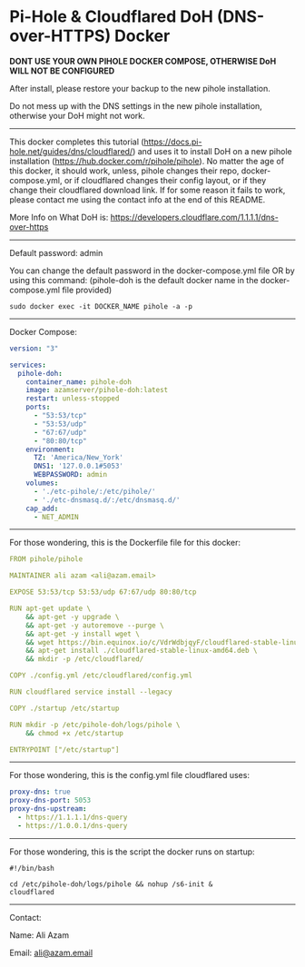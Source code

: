 **Pi-Hole & Cloudflared DoH (DNS-over-HTTPS) Docker**
=============
**DONT USE YOUR OWN PIHOLE DOCKER COMPOSE, OTHERWISE DoH WILL NOT BE CONFIGURED**

After install, please restore your backup to the new pihole installation.

Do not mess up with the DNS settings in the new pihole installation, otherwise your DoH might not work.
___
This docker completes this tutorial (https://docs.pi-hole.net/guides/dns/cloudflared/) and uses it to install DoH on a new pihole installation (https://hub.docker.com/r/pihole/pihole). No matter the age of this docker, it should work, unless, pihole changes their repo, docker-compose.yml, or if cloudflared changes their config layout, or if they change their cloudflared download link. If for some reason it fails to work, please contact me using the contact info at the end of this README.

More Info on What DoH is: https://developers.cloudflare.com/1.1.1.1/dns-over-https
___
Default password: admin

You can change the default password in the docker-compose.yml file OR by using this command: (pihole-doh is the default docker name in the docker-compose.yml file provided)
```command
sudo docker exec -it DOCKER_NAME pihole -a -p
```
___
Docker Compose:
```yml
version: "3"

services:
  pihole-doh:
    container_name: pihole-doh
    image: azamserver/pihole-doh:latest
    restart: unless-stopped
    ports:
      - "53:53/tcp"
      - "53:53/udp"
      - "67:67/udp"
      - "80:80/tcp"
    environment:
      TZ: 'America/New_York'
      DNS1: '127.0.0.1#5053'
      WEBPASSWORD: admin
    volumes:
      - './etc-pihole/:/etc/pihole/'
      - './etc-dnsmasq.d/:/etc/dnsmasq.d/'
    cap_add:
      - NET_ADMIN
```
____
For those wondering, this is the Dockerfile file for this docker:
```yml
FROM pihole/pihole

MAINTAINER ali azam <ali@azam.email>

EXPOSE 53:53/tcp 53:53/udp 67:67/udp 80:80/tcp

RUN apt-get update \
    && apt-get -y upgrade \
    && apt-get -y autoremove --purge \
    && apt-get -y install wget \
    && wget https://bin.equinox.io/c/VdrWdbjqyF/cloudflared-stable-linux-amd64.deb \
    && apt-get install ./cloudflared-stable-linux-amd64.deb \
    && mkdir -p /etc/cloudflared/

COPY ./config.yml /etc/cloudflared/config.yml

RUN cloudflared service install --legacy

COPY ./startup /etc/startup

RUN mkdir -p /etc/pihole-doh/logs/pihole \
    && chmod +x /etc/startup

ENTRYPOINT ["/etc/startup"]
```
___
For those wondering, this is the config.yml file cloudflared uses:
```config.yml
proxy-dns: true
proxy-dns-port: 5053
proxy-dns-upstream:
  - https://1.1.1.1/dns-query
  - https://1.0.0.1/dns-query
```
___
For those wondering, this is the script the docker runs on startup:
```startup
#!/bin/bash

cd /etc/pihole-doh/logs/pihole && nohup /s6-init &
cloudflared
```
___

Contact:

Name: Ali Azam

Email: ali@azam.email
